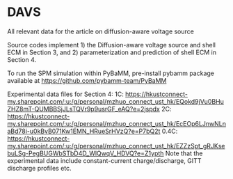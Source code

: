 # DAVS
All relevant data for the article on diffusion-aware voltage source

Source codes implement 1) the Diffusion-aware voltage source and shell ECM in Section 3, and 2) parameterization and prediction of shell ECM in Section 4.

To run the SPM simulation within PyBaMM, pre-install pybamm package available at https://github.com/pybamm-team/PyBaMM

Experimental data files for Section 4:
1C:
https://hkustconnect-my.sharepoint.com/:u:/g/personal/mzhuo_connect_ust_hk/EQokd9jVu0BHuZHZ8mT-QUMBBSjJLsTQVr9p9usrGF_eAQ?e=2jspdx
2C:
https://hkustconnect-my.sharepoint.com/:u:/g/personal/mzhuo_connect_ust_hk/EcEOp6LJnwNLnaBd78i-u0kBvB071Kw1EMN_HRueSrHVzQ?e=P7bQ2t
0.4C:
https://hkustconnect-my.sharepoint.com/:u:/g/personal/mzhuo_connect_ust_hk/EZZzSpt_gRJKsebuLSg-PegBUGWbSTbD4D_WlQwqV_HDVQ?e=Z1ypth
Note that the experimental data include constant-current charge/discharge, GITT discharge profiles etc.

